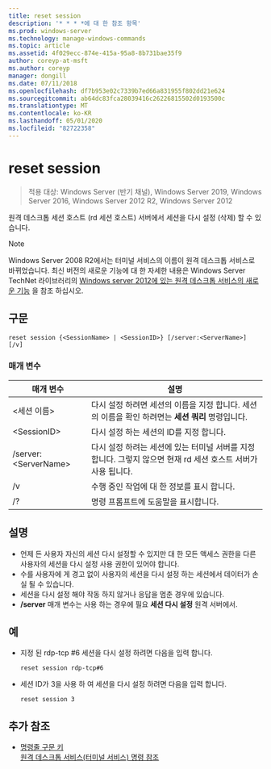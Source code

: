 ```yaml
---
title: reset session
description: '* * * *에 대 한 참조 항목'
ms.prod: windows-server
ms.technology: manage-windows-commands
ms.topic: article
ms.assetid: 4f029ecc-874e-415a-95a8-8b731bae35f9
author: coreyp-at-msft
ms.author: coreyp
manager: dongill
ms.date: 07/11/2018
ms.openlocfilehash: df7b953e02c7339b7ed66a831955f802dd21e624
ms.sourcegitcommit: ab64dc83fca28039416c26226815502d0193500c
ms.translationtype: MT
ms.contentlocale: ko-KR
ms.lasthandoff: 05/01/2020
ms.locfileid: "82722358"
---
```

# <a name="reset-session"></a>reset session

> 적용 대상: Windows Server (반기 채널), Windows Server 2019, Windows Server 2016, Windows Server 2012 R2, Windows Server 2012

원격 데스크톱 세션 호스트 (rd 세션 호스트) 서버에서 세션을 다시 설정 (삭제) 할 수 있습니다.  
  

> [!NOTE]  
> Windows Server 2008 R2에서는 터미널 서비스의 이름이 원격 데스크톱 서비스로 바뀌었습니다. 최신 버전의 새로운 기능에 대 한 자세한 내용은 Windows Server TechNet 라이브러리의 [Windows server 2012에 있는 원격 데스크톱 서비스의 새로운 기능](https://technet.microsoft.com/library/hh831527) 을 참조 하십시오.  

## <a name="syntax"></a>구문  
```  
reset session {<SessionName> | <SessionID>} [/server:<ServerName>] [/v]  
```  

### <a name="parameters"></a>매개 변수  

|매개 변수|설명|  
|-------|--------|  
|\<세션 이름>|다시 설정 하려면 세션의 이름을 지정 합니다. 세션의 이름을 확인 하려면는 **세션 쿼리** 명령입니다.|  
|\<SessionID>|다시 설정 하는 세션의 ID를 지정 합니다.|  
|/server:\<ServerName>|다시 설정 하려는 세션에 있는 터미널 서버를 지정 합니다. 그렇지 않으면 현재 rd 세션 호스트 서버가 사용 됩니다.|  
|/v|수행 중인 작업에 대 한 정보를 표시 합니다.|  
|/?|명령 프롬프트에 도움말을 표시합니다.|  

## <a name="remarks"></a>설명  
-   언제 든 사용자 자신의 세션 다시 설정할 수 있지만 대 한 모든 액세스 권한을 다른 사용자의 세션을 다시 설정 사용 권한이 있어야 합니다.  
-   수를 사용자에 게 경고 없이 사용자의 세션을 다시 설정 하는 세션에서 데이터가 손실 될 수 있습니다.  
-   세션을 다시 설정 해야 작동 하지 않거나 응답을 멈춘 경우에 있습니다.  
-   **/server** 매개 변수는 사용 하는 경우에 필요 **세션 다시 설정** 원격 서버에서.  

## <a name="examples"></a>예  
- 지정 된 rdp-tcp #6 세션을 다시 설정 하려면 다음을 입력 합니다.  
  ```  
  reset session rdp-tcp#6  
  ```  
- 세션 ID가 3을 사용 하 여 세션을 다시 설정 하려면 다음을 입력 합니다.  
  ```  
  reset session 3  
  ```  

## <a name="additional-references"></a>추가 참조  
- [명령줄 구문 키](command-line-syntax-key.md)  
[원격 데스크톱 서비스(터미널 서비스) 명령 참조](remote-desktop-services-terminal-services-command-reference.md)  
